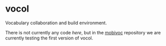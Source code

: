 vocol
=====

Vocabulary collaboration and build environment.

There is not currently any code *here*, but in the [mobivoc](http://github.com/mobivoc/mobivoc/) repository we are currently testing the first version of vocol.
